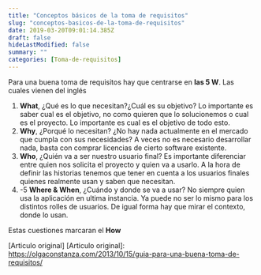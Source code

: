 ```yaml
---
title: "Conceptos básicos de la toma de requisitos"
slug: "conceptos-basicos-de-la-toma-de-requisitos"
date: 2019-03-20T09:01:14.385Z
draft: false
hideLastModified: false
summary: ""
categories: [Toma-de-requisitos]
---
```


  Para una buena toma de requisitos hay que centrarse en __las 5 W__. Las cuales
  vienen del inglés

1. __What__, ¿Qué es lo que necesitan?¿Cuál es su objetivo? Lo importante es
saber cual es el objetivo, no como quieren que lo solucionemos o cual es el
proyecto. Lo importante es cual es el objetivo de todo esto.
2. __Why__, ¿Porqué lo necesitan? ¿No hay nada actualmente en el mercado que
cumpla con sus necesidades? A veces no es necesario desarrollar nada, basta con
comprar licencias de cierto software existente.
3. __Who__, ¿Quién va a ser nuestro usuario final? Es importante diferenciar
entre quien nos solicita el proyecto y quien va a usarlo. A la hora de definir
las historias tenemos que tener en cuenta a los usuarios finales quienes
realmente usan y saben que necesitan.
4. -5 __Where & When__, ¿Cuándo y donde se va a usar? No siempre quien usa la
aplicación en ultima instancia. Ya puede no ser lo mismo para los distintos
rolles de usuarios. De igual forma hay que mirar el contexto, donde lo usan.

  Estas cuestiones marcaran el __How__

  [Articulo original]
  [Articulo original]: https://olgaconstanza.com/2013/10/15/guia-para-una-buena-toma-de-requisitos/


